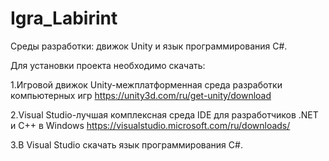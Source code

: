 # Igra_Labirint
Среды разработки: движок Unity и язык программирования C#. 

Для установки проекта необходимо скачать:

1.Игровой движок Unity-межплатформенная среда разработки компьютерных игр https://unity3d.com/ru/get-unity/download 

2.Visual Studio-лучшая комплексная среда IDE для разработчиков .NET и C++ в Windows https://visualstudio.microsoft.com/ru/downloads/

3.В Visual Studio скачать язык программирования C#.
